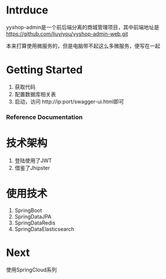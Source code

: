 # Intrduce

yyshop-admin是一个前后端分离的商城管理项目，其中前端地址是  https://github.com/liuyiyou/yyshop-admin-web.git

本来打算使用微服务的，但是电脑带不起这么多微服务，便写在一起

# Getting Started

1. 获取代码
2. 配置数据库相关表
3. 启动，访问 http://ip:port/swagger-ui.html即可



### Reference Documentation


# 技术架构

1. 登陆使用了JWT
2. 借鉴了Jhipster


# 使用技术

1. SpringBoot
2. SpringDataJPA
3. SpringDataRedis
4. SpringDataElasticsearch




# Next

使用SpringCloud系列


